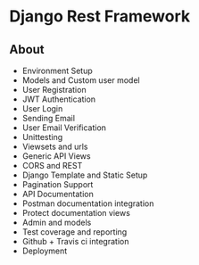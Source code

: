 # Django Rest Framework
## About

- Environment Setup
- Models and Custom user model
- User Registration
- JWT Authentication
- User Login 
- Sending Email
- User Email Verification
- Unittesting
- Viewsets and urls
- Generic API Views
- CORS and REST
- Django Template and Static Setup
- Pagination Support
- API Documentation
- Postman documentation integration
- Protect documentation views
- Admin and models
- Test coverage and reporting
- Github + Travis ci integration
- Deployment

